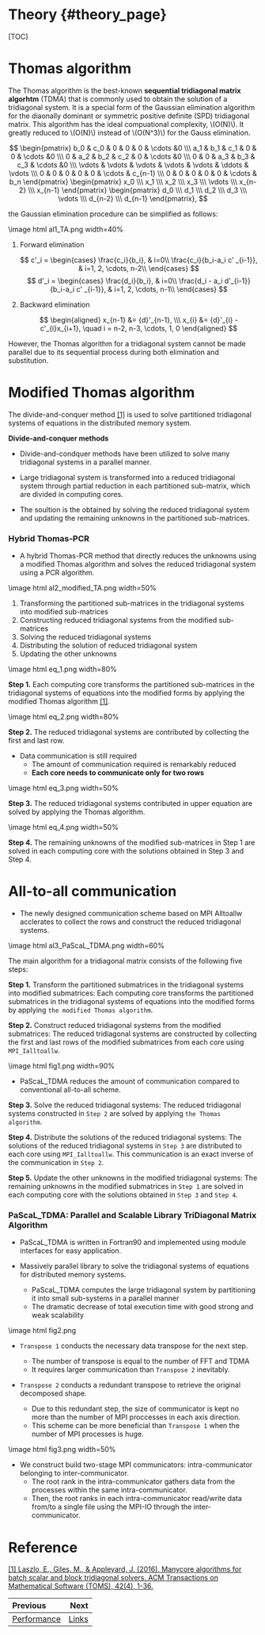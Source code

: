 Theory                          {#theory_page}
======

[TOC]
# Thomas algorithm

 The Thomas algorithm is the best-known **sequential tridiagonal matrix algorhtm** (TDMA) that is commonly used to obtain the solution of a tridiagonal system. It is a special form of the Gaussian elimination algorithm for the diaonally dominant or symmetric positive definite (SPD) tridiagonal matrix. This algorithm has the ideal compuational complexity, \\(O(N)\\). It greatly reduced to \\(O(N)\\) instead of \\(O(N^3)\\) for the Gauss elimination.

$$
\begin{pmatrix}
b_0 & c_0 & 0 & 0 & 0 & \cdots &0 \\\
a_1 & b_1 & c_1 & 0 & 0 & \cdots &0 \\\
0 & a_2 & b_2 & c_2 & 0 &  \cdots &0 \\\
0 & 0 & a_3 & b_3 & c_3 &   \cdots &0 \\\
\vdots & \vdots & \vdots & \vdots & \vdots & \ddots & \vdots \\\
0 & 0 & 0 & 0 & 0 & \cdots & c_{n-1} \\\
0 & 0 & 0 & 0 & 0 & \cdots & b_n
\end{pmatrix}   \begin{pmatrix}
x_0 \\\ x_1 \\\ x_2 \\\ x_3 \\\ \vdots \\\ x_{n-2} \\\ x_{n-1}
\end{pmatrix}   \begin{pmatrix}
d_0 \\\ d_1 \\\ d_2 \\\ d_3 \\\ \vdots \\\ d_{n-2} \\\ d_{n-1}
\end{pmatrix},
$$

the Gaussian elimination procedure can be simplified as follows:

\image html al1_TA.png width=40%

1. Forward elimination
   
   $$
   c'_i = 
   \begin{cases}
    \frac{c_i}{b_i}, & i=0\\
    \frac{c_i}{b_i-a_i c' _{i-1}}, & i=1, 2, \cdots, n-2\\
   \end{cases}
   $$
   $$
   d'_i = 
      \begin{cases}
      \frac{d_i}{b_i}, & i=0\\
      \frac{d_i - a_i d'_{i-1}}{b_i-a_i c' _{i-1}}, & i=1, 2, \cdots, n-1\\
      \end{cases}
   $$

2. Backward elimination
   
   <!-- $$
   x_{n-1} &= d' _{n-1}, \\\
   x_i &= d' _i - c' _i x_{i+1}, \quad i = n-2, n-3, \cdots, 1, 0
   $$ -->
   $$
   \begin{aligned}
   x_{n-1} &= {d}'_{n-1}, \\\
   x_{i} &= {d}'_{i} - c'_{i}x_{i+1}, \quad i = n-2, n-3, \cdots, 1, 0
   \end{aligned}
   $$

However, the Thomas algorithm for a tridiagonal system cannot be made parallel due to its sequential process during both elimination and substitution.


# Modified Thomas algorithm

The divide-and-conquer method [[1]](#reference) is used to solve partitioned tridiagonal systems of equations in the distributed memory system.

**Divide-and-conquer methods**

- Divide-and-condquer methods have been utilized to solve many tridiagonal systems in a parallel manner. 
- Large tridiagonal system is transformed into a reduced tridiagonal system through partial reduction in each partitioned sub-matrix, which are divided in computing cores. 

- The soultion is the obtained by solving the reduced tridiagonal system and updating the remaining unknowns in the partitioned sub-matrices.

### Hybrid Thomas-PCR
- A hybrid Thomas-PCR method that directly reduces the unknowns using a modified Thomas algorithm and solves the reduced tridiagonal system using a PCR algorithm.

\image html al2_modified_TA.png width=50%


  1. Transforming the partitioned sub-matrices in the tridiagonal systems into modified sub-matrices 
  2. Constructing reduced tridiagonal systems from the modified sub-matrices
  3. Solving the reduced tridiagonal systems
  4. Distributing the solution of reduced tridiagonal system
  5. Updating the other unknowns


\image html eq_1.png width=80%

**Step 1.** Each computing core transforms the partitioned sub-matrices in the tridiagonal systems of equations into the modified forms by applying the modified Thomas algorithm [[1]](#reference).

\image html eq_2.png width=80%

**Step 2.** The reduced tridiagonal systems are contributed by collecting the first and last row.
* Data communication is still required
  * The amount of communication required is remarkably reduced
  * **Each core needs to communicate only for two rows**

\image html eq_3.png width=50%

**Step 3.** The reduced tridiagonal systems contributed in upper equation are solved by applying the Thomas algorithm.

\image html eq_4.png width=50%

**Step 4.** The remaining unknowns of the modified sub-matrices in Step 1 are solved in each computing core with the solutions obtained in Step 3 and Step 4. 

# All-to-all communication

- The newly designed communication scheme based on MPI Alltoallw acclerates to collect the rows and construct the reduced tridiagonal systems.

\image html al3_PaScaL_TDMA.png width=60%

The main algorithm for a tridiagonal matrix consists of the following five steps: 

**Step 1.** Transform the partitioned submatrices in the tridiagonal systems into modified submatrices:
        Each computing core transforms the partitioned submatrices in the tridiagonal systems of equations into the modified forms by applying `the modified Thomas algorithm`.

**Step 2.** Construct reduced tridiagonal systems from the modified submatrices:
        The reduced tridiagonal systems are constructed by collecting the first and last rows of the modified submatrices from each core using `MPI_Ialltoallw`.

\image html fig1.png width=90%

- PaScaL_TDMA reduces the amount of communication compared to conventional all-to-all scheme.


**Step 3.** Solve the reduced tridiagonal systems:
        The reduced tridiagonal systems constructed in `Step 2` are solved by applying `the Thomas algorithm`.

**Step 4.** Distribute the solutions of the reduced tridiagonal systems:
        The solutions of the reduced tridiagonal systems in `Step 3` are distributed to each core using `MPI_Ialltoallw`.
        This communication is an exact inverse of the communication in `Step 2`.

**Step 5.** Update the other unknowns in the modified tridiagonal systems:
        The remaining unknowns in the modified submatrices in `Step 1` are solved in each computing core with the solutions obtained in `Step 3` and `Step 4`.


### PaScaL_TDMA: Parallel and Scalable Library TriDiagonal Matrix Algorithm
- PaScaL_TDMA is written in Fortran90 and implemented using module interfaces for easy application.

- Massively parallel library to solve the tridiagonal systems of equations for distributed memory systems. 

  - PaScaL_TDMA computes the large tridiagonal system by partitioning it into small sub-systems in a parallel manner 
  - The dramatic decrease of total execution time with good strong and weak scalability

\image html fig2.png

- `Transpose 1` conducts the necessary data transpose for the next step.
  - The number of transpose is equal to the number of FFT and TDMA
  - It requires larger communication than `Transpose 2` inevitably.
  
- `Transpose 2` conducts a redundant transpose to retrieve the original decomposed shape. 
  - Due to this redundant step, the size of communicator is kept no more than the number of MPI proccesses in each axis direction.
  - This scheme can be more beneficial than `Transpose 1` when the number of MPI processes is huge.
  

\image html fig3.png width=50%

- We construct build two-stage MPI communicators: intra-communicator belonging to inter-communicator. 
  - The root rank in the intra-communicator gathers data from the processes within the same intra-communicator.
  - Then, the root ranks in each intra-communicator read/write data from/to a single file using the MPI-IO through the inter-communicator.

# Reference
<!-- [1] [J. Kim, P. Moin, J. Comput. Phys. 59 (2) (1985) 308–323.](https://www.sciencedirect.com/science/article/abs/pii/0021999185901482) -->
[[1] Laszlo, E., Giles, M., & Appleyard, J. (2016). Manycore algorithms for batch scalar and block tridiagonal solvers. ACM Transactions on Mathematical Software (TOMS), 42(4), 1-36.](https://www.sciencedirect.com/science/article/abs/pii/0021999185901482) 

<div class="section_buttons">

| Previous          |                              Next |
|:------------------|----------------------------------:|
| [Performance](perf_page.html) | [Links](link_page.html) |
</div>